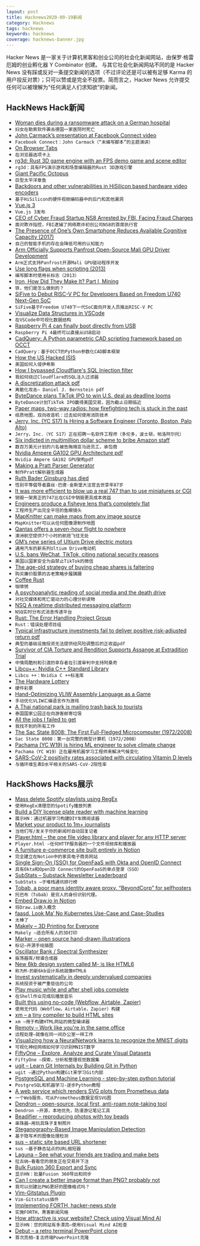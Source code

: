 ```yaml
---
layout: post
title: Hacknews2020-09-19新闻
category: Hacknews
tags: hacknews
keywords: hacknews
coverage: hacknews-banner.jpg
---
```


Hacker News 是一家关于计算机黑客和创业公司的社会化新闻网站，由保罗·格雷厄姆的创业孵化器 Y Combinator 创建。
与其它社会化新闻网站不同的是 Hacker News 没有踩或反对一条提交新闻的选项（不过评论还是可以被有足够 Karma 的用户投反对票）；只可以赞或是完全不投票。简而言之，Hacker News 允许提交任何可以被理解为“任何满足人们求知欲”的新闻。

## HackNews Hack新闻


- [Woman dies during a ransomware attack on a German hospital](https://www.theverge.com/2020/9/17/21443851/death-ransomware-attack-hospital-germany-cybersecurity)
- `妇女在勒索软件袭击德国一家医院时死亡`
- [John Carmack’s presentation at Facebook Connect video](https://www.youtube.com/watch?v=sXmY26pOE-Y)
- `Facebook Connect：John Carmack（“未编写脚本”的主题演讲）`
- [On Browser Tabs](https://abuqader.substack.com/p/on-browser-tabs)
- `在浏览器选项卡上`
- [rg3d: Rust 3D game engine with an FPS demo game and scene editor](https://github.com/mrDIMAS/rg3d)
- `rg3d：具有FPS演示游戏和场景编辑器的Rust 3D游戏引擎`
- [Giant Pacific Octopus](https://www.nationalgeographic.com/animals/invertebrates/g/giant-pacific-octopus/)
- `巨型太平洋章鱼`
- [Backdoors and other vulnerabilities in HiSilicon based hardware video encoders](https://kojenov.com/2020-09-15-hisilicon-encoder-vulnerabilities/)
- `基于HiSilicon的硬件视频编码器中的后门和其他漏洞`
- [Vue.js 3](https://github.com/vuejs/vue-next/releases/tag/v3.0.0)
- `Vue.js 3发布`
- [CEO of Cyber Fraud Startup NS8 Arrested by FBI, Facing Fraud Charges](https://www.forbes.com/sites/davidjeans/2020/09/17/ceo-of-cyber-fraud-startup-ns8-arrested-by-fbi-facing-fraud-charges/#702a4e3062ed)
- `面对欺诈指控，FBI逮捕了网络欺诈初创公司NS8的首席执行官`
- [The Presence of One’s Own Smartphone Reduces Available Cognitive Capacity (2017)](https://www.journals.uchicago.edu/doi/abs/10.1086/691462?journalCode=jacr)
- `自己的智能手机的存在会降低可用的认知能力`
- [Arm Officially Supports Panfrost Open-Source Mali GPU Driver Development](https://www.cnx-software.com/2020/09/18/arm-officially-supports-panfrost-open-source-mali-gpu-driver-development/)
- `Arm正式支持Panfrost开源Mali GPU驱动程序开发`
- [Use long flags when scripting (2013)](https://changelog.com/posts/use-long-flags-when-scripting)
- `编写脚本时使用长标志（2013）`
- [Iron, How Did They Make It? Part I, Mining](https://acoup.blog/2020/09/18/collections-iron-how-did-they-make-it-part-i-mining/)
- `铁，他们是怎么做到的？`
- [SiFive to Debut RISC-V PC for Developers Based on Freedom U740 Next-Gen SoC](https://www.cnx-software.com/2020/09/15/sifive-to-debut-risc-v-pc-for-developers-based-on-freedom-u740-next-gen-soc/)
- `SiFive基于Freedom U740下一代SoC面向开发人员推出RISC-V PC`
- [Visualize Data Structures in VSCode](https://addyosmani.com/blog/visualize-data-structures-vscode/)
- `在VSCode中可视化数据结构`
- [Raspberry Pi 4 can finally boot directly from USB](https://github.com/raspberrypi/rpi-eeprom/issues/28)
- `Raspberry Pi 4最终可以直接从USB启动`
- [CadQuery: A Python parametric CAD scripting framework based on OCCT](https://github.com/CadQuery/cadquery)
- `CadQuery：基于OCCT的Python参数化CAD脚本框架`
- [How the US Hacked ISIS](http://npr.org/2019/09/26/763545811/how-the-u-s-hacked-isis)
- `美国如何入侵伊希斯`
- [How I bypassed Cloudflare's SQL Injection filter](https://www.astrocamel.com/web/2020/09/04/how-i-bypassed-cloudflares-sql-injection-filter.html)
- `我如何绕过Cloudflare的SQL注入过滤器`
- [A discretization attack pdf](https://cr.yp.to/papers/categories-20200918.pdf)
- `离散化攻击– Daniel J. Bernstein pdf`
- [ByteDance plans TikTok IPO to win U.S. deal as deadline looms](https://www.reuters.com/article/us-usa-tiktok-china/bytedance-plans-tiktok-ipo-to-win-u-s-deal-as-deadline-looms-sources-idUSKBN2682NL)
- `ByteDance计划TikTok IPO赢得美国交易，因为截止日期临近`
- [Paper maps, two-way radios: how firefighting tech is stuck in the past](https://www.theguardian.com/us-news/2020/sep/17/california-wildfires-technology-emergency-response)
- `纸质地图，双向收音机：过去如何使用消防技术`
- [Jerry, Inc. (YC S17) Is Hiring a Software Engineer (Toronto, Boston, Palo Alto)](https://apply.workable.com/jerry/j/7A85EB03BD/)
- `Jerry，Inc.（YC S17）正在招聘一名软件工程师（多伦多，波士顿，帕洛阿尔托）`
- [Six indicted in multimillion dollar scheme to bribe Amazon staff](https://www.justice.gov/usao-wdwa/pr/six-indicted-connection-multi-million-dollar-scheme-bribe-amazon-employees-and)
- `数百万美元计划的六名被告贿赂亚马逊员工，承包商`
- [Nvidia Ampere GA102 GPU Architecture pdf](https://www.nvidia.com/content/dam/en-zz/Solutions/geforce/ampere/pdf/NVIDIA-ampere-GA102-GPU-Architecture-Whitepaper-V1.pdf)
- `Nvidia Ampere GA102 GPU架构pdf`
- [Making a Pratt Parser Generator](https://www.robertjacobson.dev/designing-a-pratt-parser-generator)
- `制作Pratt解析器生成器`
- [Ruth Bader Ginsburg has died](https://www.npr.org/2020/09/18/100306972/justice-ruth-bader-ginsburg-champion-of-gender-equality-dies-at-87)
- `性别平等倡导者露丝·巴德·金斯堡大法官去世享年87岁`
- [It was more efficient to blow up a real 747 than to use miniatures or CGI](https://www.cinemablend.com/news/2546992/why-christopher-nolan-actually-blew-up-a-real-plane-for-tenet)
- `销毁一架真正的747比在CGI中销毁更具成本效益`
- [Engineers produce a fisheye lens that’s completely flat](https://news.mit.edu/2020/flat-fisheye-lens-0918)
- `工程师生产出完全平坦的鱼眼镜头`
- [MapKnitter can make maps from any image source](https://mapknitter.org/)
- `MapKnitter可以从任何图像源制作地图`
- [Qantas offers a seven-hour flight to nowhere](https://edition.cnn.com/travel/article/flights-to-nowhere-qantas/index.html)
- `澳洲航空提供7个小时的航班飞往无处`
- [GM’s new series of Ultium Drive electric motors](https://arstechnica.com/cars/2020/09/this-family-of-electric-motors-will-drive-gms-new-electric-vehicles/)
- `通用汽车的新系列Ultium Drive电动机`
- [U.S. bans WeChat, TikTok, citing national security reasons](https://www.cbc.ca/news/world/u-s-bans-wechat-tiktok-1.5729249)
- `美国以国家安全为由禁止TikTok的微信`
- [The age-old strategy of buying cheap shares is faltering](https://www.economist.com/graphic-detail/2020/09/19/the-age-old-strategy-of-buying-cheap-shares-is-faltering)
- `购买廉价股票的古老策略步履蹒跚`
- [Coffee Rust](https://www.theatlantic.com/science/archive/2020/09/coffee-rust/616358/)
- `咖啡锈`
- [A psychoanalytic reading of social media and the death drive](https://www.bookforum.com/print/2703/a-psychoanalytic-reading-of-social-media-and-the-death-drive-24171)
- `对社交媒体和死亡驱动力的心理分析读物`
- [NSQ A realtime distributed messaging platform](https://nsq.io/)
- `NSQ实时分布式消息传递平台`
- [Rust: The Error Handling Project Group](https://blog.rust-lang.org/inside-rust/2020/09/18/error-handling-wg-announcement.html)
- `Rust：错误处理项目组`
- [Typical infrastructure investments fail to deliver positive risk-adjusted return pdf](https://arxiv.org/ftp/arxiv/papers/1609/1609.00415.pdf)
- `典型的基础设施投资无法提供经风险调整后的正收益pdf`
- [Survivor of CIA Torture and Rendition Supports Assange at Extradition Trial](https://dissenter.substack.com/p/khaled-el-masri-survivor-of-cia-torture)
- `中情局酷刑和引渡的幸存者在引渡审判中支持阿桑奇`
- [Libcu++: Nvidia C++ Standard Library](https://github.com/NVIDIA/libcudacxx)
- `Libcu ++：Nvidia C ++标准库`
- [The Hardware Lottery](https://arxiv.org/abs/2009.06489)
- `硬件彩票`
- [Hand-Optimizing VLIW Assembly Language as a Game](http://silverspaceship.com/hovalaag/)
- `手动优化VLIW汇编语言作为游戏`
- [A Thai national park is mailing trash back to tourists](https://www.washingtonpost.com/travel/2020/09/18/tourist-trash-mail/)
- `泰国国家公园正在向游客邮寄垃圾`
- [All the jobs I failed to get](https://shkspr.mobi/blog/2020/09/all-the-jobs-i-didnt-get/)
- `我找不到的所有工作`
- [The Sac State 8008: The First Full-Fledged Microcomputer (1972/2008)](http://www.digibarn.com/stories/bill-pentz-story/index.html)
- `Sac State 8008：第一台完整的微型计算机（1972/2008）`
- [Pachama (YC W19) is hiring ML engineer to solve climate change](https://jobs.lever.co/pachama/24b7d0d2-8935-4dc9-b0ec-0b9035bec104)
- `Pachama（YC W19）正在雇用机器学习工程师来解决气候变化`
- [SARS-CoV-2 positivity rates associated with circulating Vitamin D levels](https://journals.plos.org/plosone/article?id=10.1371/journal.pone.0239252)
- `与循环维生素D水平相关的SARS-CoV-2阳性率`


## HackShows Hacks展示

- [ Mass delete Spotify playlists using RegEx](https://github.com/kabirvirji/spoticlean)
- `使用RegEx清理您的Spotify播放列表`
- [ Build a DIY license plate reader with machine learning](https://github.com/cortexlabs/cortex/tree/master/examples/tensorflow/license-plate-reader)
- `展示HN：通过机器学习构建DIY车牌阅读器`
- [ Market your product to 1m+ journalists](http://meansheep.com)
- `当他们写/发关于你的新闻时自动回复记者`
- [ Player.html – the one file video library and player for any HTTP server](https://github.com/pseudosavant/player.html)
- `Player.html –任何HTTP服务器的一个文件视频库和播放器`
- [ A furniture e-commerce site built entirely in Notion](https://mixandmatch.me)
- `完全建立在Notion中的家具电子商务网站`
- [ Single Sign-On (SSO) for OpenFaaS with Okta and OpenID Connect](https://www.openfaas.com/blog/openfaas-oidc-okta/)
- `具有Okta和OpenID Connect的OpenFaaS的单点登录（SSO）`
- [ SubStats – Substack Newsletter Leaderboard](https://substats.actionably.com/)
- `SubStats –子堆栈通讯排行榜`
- [ Tobab, a poor mans identity aware proxy. “BeyondCorp” for selfhosters](https://github.com/gnur/tobab/)
- `托巴布（Tobab）是穷人的身份识别代理。`
- [ Embed Draw.io in Notion](https://github.com/ivankahl/drawio-notion-embed)
- `将Draw.io嵌入概念`
- [ faasd. Look Ma’ No Kubernetes Use-Case and Case-Studies](https://www.youtube.com/watch?v=ZnZJXI377ak&feature=youtu.be)
- `太棒了`
- [ Makely – 3D Printing for Everyone](https://makely.me)
- `Makely –适合所有人的3D打印`
- [ Marker – open source hand-drawn illustrations](https://usepastel.com/marker-illustrations)
- `标记–开源手绘插图`
- [ Oscillator Bank / Spectral Synthesizer](https://github.com/grz0zrg/fas)
- `振荡器库/频谱合成器`
- [ New 6kb design system called M- is like HTML6](http://m-docs.org)
- `称为M-的新6kb设计系统就像HTML6`
- [ Invest systematically in deeply undervalued companies](https://www.gemalpha.com/)
- `系统投资于被严重低估的公司`
- [ Play music while and after shell jobs complete](https://github.com/alexdelorenzo/onhold)
- `在Shell作业完成后播放音乐`
- [ Built this using no-code (Webflow, Airtable, Zapier)](https://www.submitjuice.com)
- `使用无代码（Webflow，Airtable，Zapier）构建`
- [ xm – a tiny compiler to build HTML sites](https://twitter.com/giuseppegurgone/status/1305851405660549122)
- `xm –用于构建HTML网站的微型编译器`
- [ Remoty – Work like you're in the same office](https://remoty.dev)
- `远程处理–就像在同一间办公室一样工作`
- [ Visualizing how a NeuralNetwork learns to recognize the MNIST digits](https://zbendefy.github.io/neuralnet-web/index.html)
- `可视化神经网络如何学习识别MNIST数字`
- [ FiftyOne – Explore, Analyze and Curate Visual Datasets](https://github.com/voxel51/fiftyone)
- `FiftyOne –探索，分析和整理视觉数据集`
- [ ugit – Learn Git Internals by Building Git in Python](https://www.leshenko.net/p/ugit/)
- `ugit –通过Python构建Git来学习Git内部`
- [ PostgreSQL and Machine Learning - step-by-step python tutorial](https://mljar.com/blog/postgresql-machine-learning/)
- `PostgreSQL和机器学习-逐步Python教程`
- [ A web service which renders SVG plots from Prometheus data](https://sr.ht/~sircmpwn/chartsrv/)
- `一个Web服务，可从Prometheus数据呈现SVG图`
- [ Dendron – open-source, local first, anti-roam note-taking tool](https://dendron.so)
- `Dendron –开源，本地优先，防漫游记笔记工具`
- [ Beadifier – reproducing photos with toy beads](https://www.beadifier.pro/)
- `串珠器–用玩具珠子复制照片`
- [ Steganography-Based Image Manipulation Detection](https://github.com/dennis-tra/image-stego)
- `基于隐写术的图像处理检测`
- [ sus – static site based URL shortener](https://github.com/nkantar/sus)
- `sus –基于静态站点的URL缩短器`
- [ Laguna – See what your friends are trading and make bets](https://withlaguna.com/)
- `拉古纳–看看您的朋友正在交易并下注`
- [ Bulk Fusion 360 Export and Sync](https://github.com/aconz2/Fusion360Exporter)
- `显示HN：批量Fusion 360导出和同步`
- [ Can I create a better image format than PNG? probably not](https://github.com/victorqribeiro/compactImage)
- `我可以创建比PNG更好的图像格式吗？`
- [ Vim-Gitstatus Plugin](https://github.com/ElHacker/vim-gitstatus)
- `Vim-Gitstatus插件`
- [ Implementing FORTH, hacker-news style](https://github.com/skx/foth)
- `实施FORTH，黑客新闻风格`
- [ How attractive is your website? Check using Visual Mind AI](https://myraah.io/visualmind)
- `显示HN：您的网站有多漂亮–使用Visual Mind AI检查`
- [ Debut – a retro terminal PowerPoint clone](item?id=24526383)
- `首次亮相–复古终端PowerPoint克隆`

